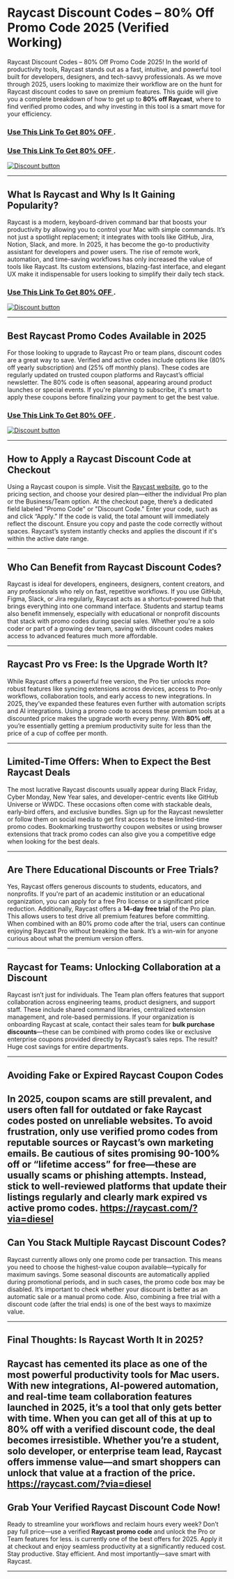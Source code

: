 # Raycast Discount Codes – 80% Off Promo Code 2025 (Verified  Working)

Raycast Discount Codes – 80% Off Promo Code 2025! 
In the world of productivity tools, Raycast stands out as a fast, intuitive, and powerful tool built for developers, designers, and tech-savvy professionals. As we move through 2025, users looking to maximize their workflow are on the hunt for Raycast discount codes to save on premium features. This guide will give you a complete breakdown of how to get up to **80% off Raycast**, where to find verified promo codes, and why investing in this tool is a smart move for your efficiency.

### [Use This Link To Get 80% OFF ](https://raycast.com/?via=diesel).
### [Use This Link To Get 80% OFF ](https://raycast.com/?via=diesel).


[![Discount button](https://github.com/user-attachments/assets/d84d81bf-3162-482e-9e2e-e24303a0283e)](https://raycast.com/?via=diesel)

---

## What Is Raycast and Why Is It Gaining Popularity?

Raycast is a modern, keyboard-driven command bar that boosts your productivity by allowing you to control your Mac with simple commands. It’s not just a spotlight replacement; it integrates with tools like GitHub, Jira, Notion, Slack, and more. In 2025, it has become the go-to productivity assistant for developers and power users. The rise of remote work, automation, and time-saving workflows has only increased the value of tools like Raycast. Its custom extensions, blazing-fast interface, and elegant UX make it indispensable for users looking to simplify their daily tech stack.
### [Use This Link To Get 80% OFF ](https://raycast.com/?via=diesel).


[![Discount button](https://github.com/user-attachments/assets/9e42b396-2838-4620-bff6-8e5028853a93)](https://raycast.com/?via=diesel)

---

## Best Raycast Promo Codes Available in 2025

For those looking to upgrade to Raycast Pro or team plans, discount codes are a great way to save. Verified and active codes include options like (80% off yearly subscription) and  (25% off monthly plans). These codes are regularly updated on trusted coupon platforms and Raycast’s official newsletter. The 80% code is often seasonal, appearing around product launches or special events. If you're planning to subscribe, it's smart to apply these coupons before finalizing your payment to get the best value.
### [Use This Link To Get 80% OFF ](https://raycast.com/?via=abdul).


[![Discount button](https://github.com/user-attachments/assets/84c356df-44ed-40d8-86c1-1044c24c2d5b)](https://raycast.com/?via=diesel)

---

## How to Apply a Raycast Discount Code at Checkout

Using a Raycast coupon is simple. Visit the [Raycast website](https://raycast.com/?via=diesel), go to the pricing section, and choose your desired plan—either the individual Pro plan or the Business/Team option. At the checkout page, there’s a dedicated field labeled "Promo Code" or "Discount Code." Enter your code, such as  and click “Apply.” If the code is valid, the total amount will immediately reflect the discount. Ensure you copy and paste the code correctly without spaces. Raycast’s system instantly checks and applies the discount if it's within the active date range.

---

## Who Can Benefit from Raycast Discount Codes?

Raycast is ideal for developers, engineers, designers, content creators, and any professionals who rely on fast, repetitive workflows. If you use GitHub, Figma, Slack, or Jira regularly, Raycast acts as a shortcut-powered hub that brings everything into one command interface. Students and startup teams also benefit immensely, especially with educational or nonprofit discounts that stack with promo codes during special sales. Whether you're a solo coder or part of a growing dev team, saving with discount codes makes access to advanced features much more affordable.

---

## Raycast Pro vs Free: Is the Upgrade Worth It?

While Raycast offers a powerful free version, the Pro tier unlocks more robust features like syncing extensions across devices, access to Pro-only workflows, collaboration tools, and early access to new integrations. In 2025, they’ve expanded these features even further with automation scripts and AI integrations. Using a promo code to access these premium tools at a discounted price makes the upgrade worth every penny. With **80% off**, you’re essentially getting a premium productivity suite for less than the price of a cup of coffee per month.

---

## Limited-Time Offers: When to Expect the Best Raycast Deals

The most lucrative Raycast discounts usually appear during Black Friday, Cyber Monday, New Year sales, and developer-centric events like GitHub Universe or WWDC. These occasions often come with stackable deals, early-bird offers, and exclusive bundles. Sign up for the Raycast newsletter or follow them on social media to get first access to these limited-time promo codes. Bookmarking trustworthy coupon websites or using browser extensions that track promo codes can also give you a competitive edge when looking for the best deals.

---

## Are There Educational Discounts or Free Trials?

Yes, Raycast offers generous discounts to students, educators, and nonprofits. If you're part of an academic institution or an educational organization, you can apply for a free Pro license or a significant price reduction. Additionally, Raycast offers a **14-day free trial** of the Pro plan. This allows users to test drive all premium features before committing. When combined with an 80% promo code after the trial, users can continue enjoying Raycast Pro without breaking the bank. It’s a win-win for anyone curious about what the premium version offers.

---

## Raycast for Teams: Unlocking Collaboration at a Discount

Raycast isn’t just for individuals. The Team plan offers features that support collaboration across engineering teams, product designers, and support staff. These include shared command libraries, centralized extension management, and role-based permissions. If your organization is onboarding Raycast at scale, contact their sales team for **bulk purchase discounts**—these can be combined with promo codes like  or exclusive enterprise coupons provided directly by Raycast’s sales reps. The result? Huge cost savings for entire departments.

---

## Avoiding Fake or Expired Raycast Coupon Codes

In 2025, coupon scams are still prevalent, and users often fall for outdated or fake Raycast codes posted on unreliable websites. To avoid frustration, only use **verified promo codes** from reputable sources or Raycast’s own marketing emails. Be cautious of sites promising 90-100% off or “lifetime access” for free—these are usually scams or phishing attempts. Instead, stick to well-reviewed platforms that update their listings regularly and clearly mark expired vs active promo codes.
https://raycast.com/?via=diesel
---

## Can You Stack Multiple Raycast Discount Codes?

Raycast currently allows only one promo code per transaction. This means you need to choose the highest-value coupon available—typically for maximum savings. Some seasonal discounts are automatically applied during promotional periods, and in such cases, the promo code box may be disabled. It’s important to check whether your discount is better as an automatic sale or a manual promo code. Also, combining a free trial with a discount code (after the trial ends) is one of the best ways to maximize value.

---

## Final Thoughts: Is Raycast Worth It in 2025?

Raycast has cemented its place as one of the most powerful productivity tools for Mac users. With new integrations, AI-powered automation, and real-time team collaboration features launched in 2025, it’s a tool that only gets better with time. When you can get all of this at **up to 80% off** with a verified discount code, the deal becomes irresistible. Whether you’re a student, solo developer, or enterprise team lead, Raycast offers immense value—and smart shoppers can unlock that value at a fraction of the price.
https://raycast.com/?via=diesel
---

## Grab Your Verified Raycast Discount Code Now!

Ready to streamline your workflows and reclaim hours every week? Don’t pay full price—use a verified **Raycast promo code** and unlock the Pro or Team features for less. is currently one of the best offers for 2025. Apply it at checkout and enjoy seamless productivity at a significantly reduced cost. Stay productive. Stay efficient. And most importantly—save smart with Raycast.

---
